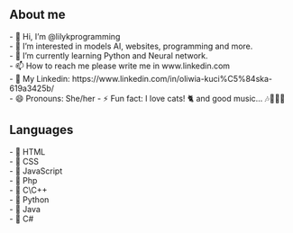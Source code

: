 <h2>About me</h2>
- 👋 Hi, I’m @lilykprogramming <br>
- 👀 I’m interested in models AI, websites, programming and more.<br>
- 🌱 I’m currently learning Python and Neural network.<br>
- 📫 How to reach me please write me in www.linkedin.com<br>
- 🙂 My Linkedin: https://www.linkedin.com/in/oliwia-kuci%C5%84ska-619a3425b/<br>
- 😄 Pronouns: She/her
- ⚡ Fun fact: I love cats! 🐈 and good music... 🎶🎵🎵🎵
<h2>Languages</h2>
- 🎇 HTML <br>
- 🎀 CSS <br>
- 👗 JavaScript <br>
- 🎨 Php <br>
- 💎 C\C++ <br>
- 💋 Python <br>
- 🎵 Java <br>
- 🎺 C# <br>
